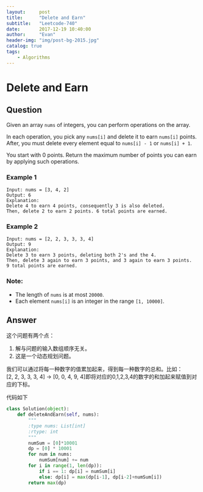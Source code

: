 ```yaml
---
layout:     post
title:      "Delete and Earn"
subtitle:   "Leetcode-740"
date:       2017-12-19 10:40:00
author:     "Evan"
header-img: "img/post-bg-2015.jpg"
catalog: true
tags:
    - Algorithms
---
```

# Delete and Earn
## Question

Given an array `nums` of integers, you can perform operations on the array.

In each operation, you pick any `nums[i]` and delete it to earn `nums[i]` points. After, you must delete every element equal to `nums[i] - 1` or `nums[i] + 1`.

You start with 0 points. Return the maximum number of points you can earn by applying such operations.

### Example 1
```
Input: nums = [3, 4, 2]
Output: 6
Explanation: 
Delete 4 to earn 4 points, consequently 3 is also deleted.
Then, delete 2 to earn 2 points. 6 total points are earned.
```

### Example 2
```
Input: nums = [2, 2, 3, 3, 3, 4]
Output: 9
Explanation: 
Delete 3 to earn 3 points, deleting both 2's and the 4.
Then, delete 3 again to earn 3 points, and 3 again to earn 3 points.
9 total points are earned.
```

### Note:
- The length of `nums` is at most `20000`.
- Each element `nums[i]` is an integer in the range `[1, 10000]`.

## Answer
这个问题有两个点：  
1. 解与问题的输入数组顺序无关。
2. 这是一个动态规划问题。

我们可以通过将每一种数字的值累加起来，得到每一种数字的总和。比如：  
[2, 2, 3, 3, 3, 4] -> [0, 0, 4, 9, 4]即将对应的0,1,2,3,4的数字的和加起来赋值到对应的下标。  

代码如下
```py
class Solution(object):
    def deleteAndEarn(self, nums):
        """
        :type nums: List[int]
        :rtype: int
        """
        numSum = [0]*10001
        dp = [0] * 10001
        for num in nums:
            numSum[num] += num
        for i in range(1, len(dp)):
            if i == 1: dp[i] = numSum[i]
            else: dp[i] = max(dp[i-1], dp[i-2]+numSum[i])
        return max(dp)
``` 